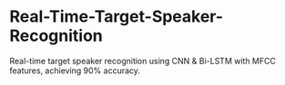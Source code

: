 # Real-Time-Target-Speaker-Recognition
Real-time target speaker recognition using CNN &amp; Bi-LSTM with MFCC features, achieving 90% accuracy.
